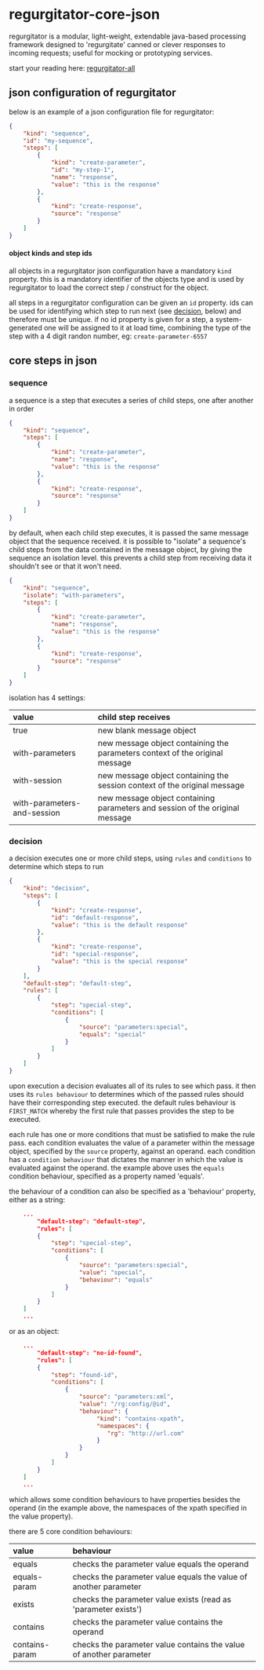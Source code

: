 # regurgitator-core-json

regurgitator is a modular, light-weight, extendable java-based processing framework designed to 'regurgitate' canned or clever responses to incoming requests; useful for mocking or prototyping services.

start your reading here: [regurgitator-all](http://github.com/talmeym/regurgitator-all#regurgitator)

## json configuration of regurgitator

below is an example of a json configuration file for regurgitator:

```json
{
    "kind": "sequence",
    "id": "my-sequence",
    "steps": [
        { 
            "kind": "create-parameter", 
            "id": "my-step-1", 
            "name": "response", 
            "value": "this is the response" 
        },
        { 
            "kind": "create-response", 
            "source": "response" 
        }
    ]
}
```

#### object kinds and step ids

all objects in a regurgitator json configuration have a mandatory ``kind`` property. this is a mandatory identifier of the objects type and is used by regurgitator to load the correct step / construct for the object.

all steps in a regurgitator configuration can be given an ``id`` property. ids can be used for identifying which step to run next (see [decision](https://github.com/talmeym/regurgitator-core-json#decision), below) and therefore must be unique. if no id property is given for a step, a system-generated one will be assigned to it at load time, combining the type of the step with a 4 digit randon number, eg: ``create-parameter-6557``

## core steps in json

### sequence

a sequence is a step that executes a series of child steps, one after another in order

```json
{
    "kind": "sequence",
    "steps": [
        {
            "kind": "create-parameter",
            "name": "response",
            "value": "this is the response"
        },
        {
            "kind": "create-response",
            "source": "response"
        }
    ]
}
```

by default, when each child step executes, it is passed the same message object that the sequence received. it is possible to "isolate" a sequence's child steps from the data contained in the message object, by giving the sequence an isolation level. this prevents a child step from receiving data it shouldn't see or that it won't need.

```json
{
    "kind": "sequence",
    "isolate": "with-parameters", 
    "steps": [
        {
            "kind": "create-parameter",
            "name": "response",
            "value": "this is the response"
        },
        {
            "kind": "create-response",
            "source": "response"
        }
    ]
}
```

isolation has 4 settings:

| value | child step receives |
| :--- | :--- |
| true | new blank message object |
| with-parameters | new message object containing the parameters context of the original message |
| with-session | new message object containing the session context of the original message |
| with-parameters-and-session | new message object containing parameters and session of the original message |

### decision

a decision executes one or more child steps, using ``rules`` and ``conditions`` to determine which steps to run

```json
{
    "kind": "decision",
    "steps": [
        {
            "kind": "create-response",
            "id": "default-response",
            "value": "this is the default response"
        },
        {
            "kind": "create-response",
            "id": "special-response",
            "value": "this is the special response"
        }
    ],
    "default-step": "default-step",
    "rules": [
        {
            "step": "special-step",
            "conditions": [
                {
                    "source": "parameters:special",
                    "equals": "special"
                }
            ]
        }
    ]
}
```

upon execution a decision evaluates all of its rules to see which pass. it then uses its ``rules behaviour`` to determines which of the passed rules should have their corresponding step executed. the default rules behaviour is ``FIRST_MATCH`` whereby the first rule that passes provides the step to be executed.

each rule has one or more conditions that must be satisfied to make the rule pass. each condition evaluates the value of a parameter within the message object, specified by the ``source`` property, against an operand. each condition has a ``condition behaviour`` that dictates the manner in which the value is evaluated against the operand. the example above uses the ``equals`` condition behaviour, specified as a property named 'equals'.

the behaviour of a condition can also be specified as a 'behaviour' property, either as a string:

```json
	...
        "default-step": "default-step",
        "rules": [
	    {
	        "step": "special-step",
	        "conditions": [
	            {
	                "source": "parameters:special",
	                "value": "special",
	                "behaviour": "equals"
	            }
	        ]
	    }
	]
	...
```

or as an object:

```json
	...
        "default-step": "no-id-found",
        "rules": [
	    {
	        "step": "found-id",
	        "conditions": [
	            {
	                "source": "parameters:xml",
	                "value": "/rg:config/@id",
	                "behaviour": {
	                     "kind": "contains-xpath",
	                     "namespaces": {
	                     	"rg": "http://url.com"
	                     }
	                }
	            }
	        ]
	    }
	]
	...
```

which allows some condition behaviours to have properties besides the operand (in the example above, the namespaces of the xpath specified in the value property).

there are 5 core condition behaviours:

| value | behaviour |
| :--- | :--- |
| equals | checks the parameter value equals the operand |
| equals-param | checks the parameter value equals the value of another parameter |
| exists | checks the parameter value exists (read as 'parameter exists') |
| contains | checks the parameter value contains the operand |
| contains-param | checks the parameter value contains the value of another parameter |
